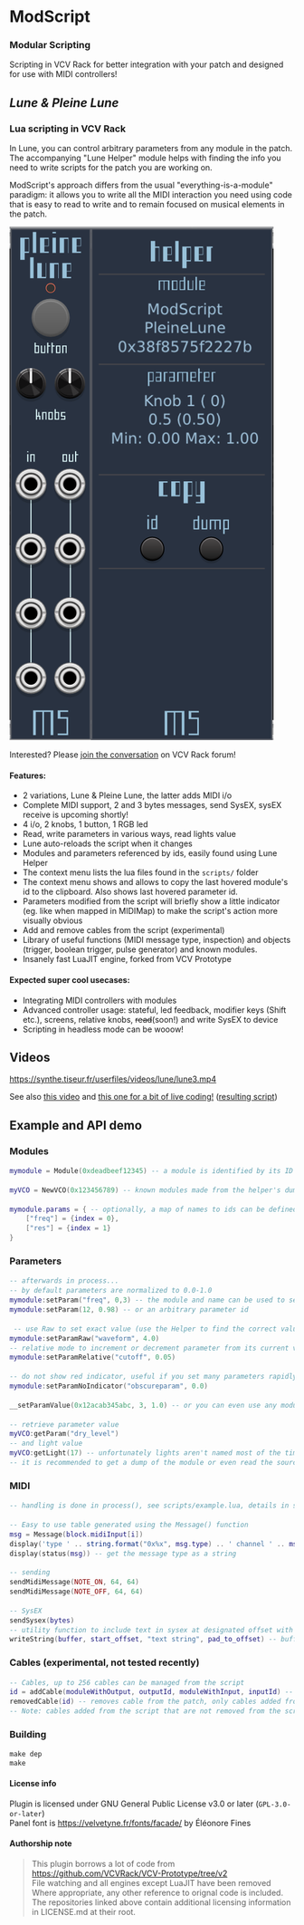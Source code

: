 # ModScript
### Modular Scripting

Scripting in VCV Rack for better integration with your patch and designed for use with MIDI controllers!

## _Lune & Pleine Lune_
### Lua scripting in VCV Rack
In Lune, you can control arbitrary parameters from any module in the patch.  
The accompanying "Lune Helper" module helps with finding the info you need to write scripts for the patch you are working on.  

ModScript's approach differs from the usual "everything-is-a-module" paradigm: it allows you to write all the MIDI interaction you need using code that is easy to read to write and to remain focused on musical elements in the patch.  

![Image](doc/modules.png)

Interested? Please [join the conversation](https://community.vcvrack.com/t/modscript-using-scripts-for-a-better-and-richer-integration-with-midi-controllers-beta-soon/18197) on VCV Rack forum!

#### Features:
- 2 variations, Lune & Pleine Lune, the latter adds MIDI i/o
- Complete MIDI support, 2 and 3 bytes messages, send SysEX, sysEX receive is upcoming shortly!
- 4 i/o, 2 knobs, 1 button, 1 RGB led
- Read, write parameters in various ways, read lights value
- Lune auto-reloads the script when it changes
- Modules and parameters referenced by ids, easily found using Lune Helper
- The context menu lists the lua files found in the `scripts/` folder
- The context menu shows and allows to copy the last hovered module's id to the clipboard. Also shows last hovered parameter id.  
- Parameters modified from the script will briefly show a little indicator (eg. like when mapped in MIDIMap) to make the script's action more visually obvious
- Add and remove cables from the script (experimental)
- Library of useful functions (MIDI message type, inspection) and objects (trigger, boolean trigger, pulse generator) and known modules.
- Insanely fast LuaJIT engine, forked from VCV Prototype

#### Expected super cool usecases:
- Integrating MIDI controllers with modules
- Advanced controller usage: stateful, led feedback, modifier keys (Shift etc.), screens, relative knobs, ~~read~~(soon!) and write SysEX to device
- Scripting in headless mode can be wooow!

## Videos

https://synthe.tiseur.fr/userfiles/videos/lune/lune3.mp4

See also [this video](https://synthe.tiseur.fr/userfiles/videos/lune/lune1.mp4) and [this one for a bit of live coding!](https://synthe.tiseur.fr/userfiles/videos/lune/lune2_3.mp4) ([resulting script](/scripts/apcmini.lua))

## Example and API demo
### Modules
```lua
mymodule = Module(0xdeadbeef12345) -- a module is identified by its ID

myVCO = NewVCO(0x123456789) -- known modules made from the helper's dump

mymodule.params = { -- optionally, a map of names to ids can be defined for the parameters
	["freq"] = {index = 0},
	["res"] = {index = 1}
}
```

### Parameters
```lua
-- afterwards in process...
-- by default parameters are normalized to 0.0-1.0
mymodule:setParam("freq", 0,3) -- the module and name can be used to set parameters
mymodule:setParam(12, 0.98) -- or an arbitrary parameter id

 -- use Raw to set exact value (use the Helper to find the correct values)
mymodule:setParamRaw("waveform", 4.0)
-- relative mode to increment or decrement parameter from its current value - useful for relative knobs!
mymodule:setParamRelative("cutoff", 0.05)

-- do not show red indicator, useful if you set many parameters rapidly and often
mymodule:setParamNoIndicator("obscureparam", 0.0)

__setParamValue(0x12acab345abc, 3, 1.0) -- or you can even use any module and parameter id using the low-level call

-- retrieve parameter value
myVCO:getParam("dry_level")
-- and light value
myVCO:getLight(17) -- unfortunately lights aren't named most of the time and multi-color lights have one index for each color, eg. an RGB light will span accross 3 indices
-- it is recommended to get a dump of the module or even read the source code if available for a better understanding of the module's lights
```

### MIDI
```lua
-- handling is done in process(), see scripts/example.lua, details in scripts/lib/lib.lua

-- Easy to use table generated using the Message() function
msg = Message(block.midiInput[i])
display('type ' .. string.format("0x%x", msg.type) .. ' channel ' .. msg.channel .. ' note ' .. msg.note .. ' value ' .. msg.value)
display(status(msg)) -- get the message type as a string

-- sending
sendMidiMessage(NOTE_ON, 64, 64)
sendMidiMessage(NOTE_OFF, 64, 64)

-- SysEX
sendSysex(bytes)
-- utility function to include text in sysex at designated offset with padding
writeString(buffer, start_offset, "text string", pad_to_offset) -- buffer is modified in-place
```

### Cables (experimental, not tested recently)
```lua
-- Cables, up to 256 cables can be managed from the script
id = addCable(moduleWithOutput, outputId, moduleWithInput, inputId) -- returns an id to use when deleting (not the actual Rack id)
removedCable(id) -- removes cable from the patch, only cables added from the script can be removed
-- Note: cables added from the script that are not removed from the script will not free their slot in the 256 pool
```


### Building
```
make dep
make
```

#### License info
Plugin is licensed under GNU General Public License v3.0 or later (`GPL-3.0-or-later`)  
Panel font is https://velvetyne.fr/fonts/facade/ by Éléonore Fines  

#### Authorship note
> This plugin borrows a lot of code from https://github.com/VCVRack/VCV-Prototype/tree/v2  
> File watching and all engines except LuaJIT have been removed  
> Where appropriate, any other reference to orignal code is included.  
> The repositories linked above contain additional licensing information in LICENSE.md at their root.  
